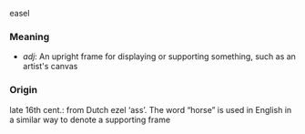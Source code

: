 easel
### Meaning
+ _adj_: An upright frame for displaying or supporting something, such as an artist's canvas

### Origin

late 16th cent.: from Dutch ezel ‘ass’. The word “horse” is used in English in a similar way to denote a supporting frame
